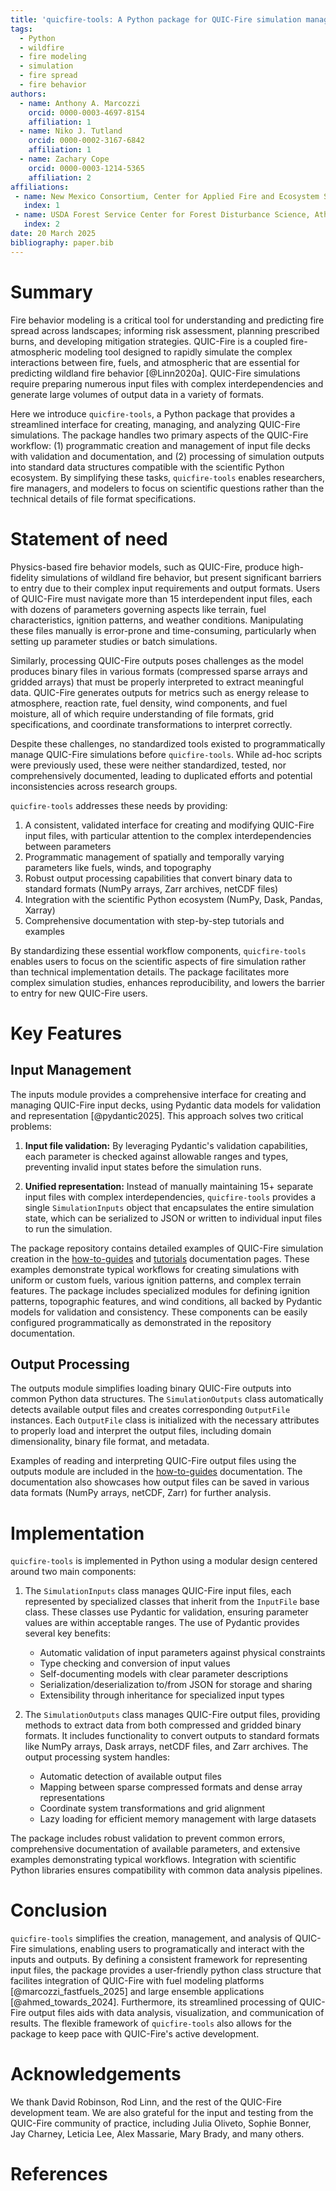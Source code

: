 ```yaml
---
title: 'quicfire-tools: A Python package for QUIC-Fire simulation management'
tags:
  - Python
  - wildfire
  - fire modeling
  - simulation
  - fire spread
  - fire behavior
authors:
  - name: Anthony A. Marcozzi
    orcid: 0000-0003-4697-8154
    affiliation: 1
  - name: Niko J. Tutland
    orcid: 0000-0002-3167-6842
    affiliation: 1
  - name: Zachary Cope
    orcid: 0000-0003-1214-5365
    affiliation: 2
affiliations:
 - name: New Mexico Consortium, Center for Applied Fire and Ecosystem Sciences, Los Alamos, NM, USA
   index: 1
 - name: USDA Forest Service Center for Forest Disturbance Science, Athens, GA, 30602, USA
   index: 2
date: 20 March 2025
bibliography: paper.bib
---
```


# Summary

Fire behavior modeling is a critical tool for understanding and predicting fire spread across landscapes; informing risk assessment, planning prescribed burns, and developing mitigation strategies.
QUIC-Fire is a coupled fire-atmospheric modeling tool designed to rapidly simulate the complex interactions between fire, fuels, and atmospheric that are essential for predicting wildland fire behavior [@Linn2020a].
QUIC-Fire simulations require preparing numerous input files with complex interdependencies and generate large volumes of output data in a variety of formats.

Here we introduce `quicfire-tools`, a Python package that provides a streamlined interface for creating, managing, and analyzing QUIC-Fire simulations.
The package handles two primary aspects of the QUIC-Fire workflow: (1) programmatic creation and management of input file decks with validation and documentation, and (2) processing of simulation outputs into standard data structures compatible with the scientific Python ecosystem.
By simplifying these tasks, `quicfire-tools` enables researchers, fire managers, and modelers to focus on scientific questions rather than the technical details of file format specifications.

# Statement of need

Physics-based fire behavior models, such as QUIC-Fire, produce high-fidelity simulations of wildland fire behavior, but present significant barriers to entry due to their complex input requirements and output formats.
Users of QUIC-Fire must navigate more than 15 interdependent input files, each with dozens of parameters governing aspects like terrain, fuel characteristics, ignition patterns, and weather conditions.
Manipulating these files manually is error-prone and time-consuming, particularly when setting up parameter studies or batch simulations.

Similarly, processing QUIC-Fire outputs poses challenges as the model produces binary files in various formats (compressed sparse arrays and gridded arrays) that must be properly interpreted to extract meaningful data.
QUIC-Fire generates outputs for metrics such as energy release to atmosphere, reaction rate, fuel density, wind components, and fuel moisture, all of which require understanding of file formats, grid specifications, and coordinate transformations to interpret correctly.

Despite these challenges, no standardized tools existed to programmatically manage QUIC-Fire simulations before `quicfire-tools`.
While ad-hoc scripts were previously used, these were neither standardized, tested, nor comprehensively documented, leading to duplicated efforts and potential inconsistencies across research groups.

`quicfire-tools` addresses these needs by providing:

1. A consistent, validated interface for creating and modifying QUIC-Fire input files, with particular attention to the complex interdependencies between parameters
2. Programmatic management of spatially and temporally varying parameters like fuels, winds, and topography
3. Robust output processing capabilities that convert binary data to standard formats (NumPy arrays, Zarr archives, netCDF files)
4. Integration with the scientific Python ecosystem (NumPy, Dask, Pandas, Xarray)
5. Comprehensive documentation with step-by-step tutorials and examples

By standardizing these essential workflow components, `quicfire-tools` enables users to focus on the scientific aspects of fire simulation rather than technical implementation details.
The package facilitates more complex simulation studies, enhances reproducibility, and lowers the barrier to entry for new QUIC-Fire users.

# Key Features

## Input Management

The inputs module provides a comprehensive interface for creating and managing QUIC-Fire input decks, using Pydantic data models for validation and representation [@pydantic2025].
This approach solves two critical problems:

1. **Input file validation:** By leveraging Pydantic's validation capabilities, each parameter is checked against allowable ranges and types, preventing invalid input states before the simulation runs.

2. **Unified representation:** Instead of manually maintaining 15+ separate input files with complex interdependencies, `quicfire-tools` provides a single `SimulationInputs` object that encapsulates the entire simulation state, which can be serialized to JSON or written to individual input files to run the simulation.

The package repository contains detailed examples of QUIC-Fire simulation creation in the [how-to-guides](https://silvxlabs.github.io/quicfire-tools/how-to-guides/) and [tutorials](https://silvxlabs.github.io/quicfire-tools/tutorials/) documentation pages.
These examples demonstrate typical workflows for creating simulations with uniform or custom fuels, various ignition patterns, and complex terrain features.
The package includes specialized modules for defining ignition patterns, topographic features, and wind conditions, all backed by Pydantic models for validation and consistency.
These components can be easily configured programmatically as demonstrated in the repository documentation.

## Output Processing

The outputs module simplifies loading binary QUIC-Fire outputs into common Python data structures.
The `SimulationOutputs` class automatically detects available output files and creates corresponding `OutputFile` instances.
Each `OutputFile` class is initialized with the necessary attributes to properly load and interpret the output files, including domain dimensionality, binary file format, and metadata.

Examples of reading and interpreting QUIC-Fire output files using the outputs module are included in the [how-to-guides](https://silvxlabs.github.io/quicfire-tools/how-to-guides/) documentation.
The documentation also showcases how output files can be saved in various data formats (NumPy arrays, netCDF, Zarr) for further analysis.

# Implementation

`quicfire-tools` is implemented in Python using a modular design centered around two main components:

1. The `SimulationInputs` class manages QUIC-Fire input files, each represented by specialized classes that inherit from the `InputFile` base class. These classes use Pydantic for validation, ensuring parameter values are within acceptable ranges. The use of Pydantic provides several key benefits:
   - Automatic validation of input parameters against physical constraints
   - Type checking and conversion of input values
   - Self-documenting models with clear parameter descriptions
   - Serialization/deserialization to/from JSON for storage and sharing
   - Extensibility through inheritance for specialized input types

2. The `SimulationOutputs` class manages QUIC-Fire output files, providing methods to extract data from both compressed and gridded binary formats. It includes functionality to convert outputs to standard formats like NumPy arrays, Dask arrays, netCDF files, and Zarr archives. The output processing system handles:
   - Automatic detection of available output files
   - Mapping between sparse compressed formats and dense array representations
   - Coordinate system transformations and grid alignment
   - Lazy loading for efficient memory management with large datasets

The package includes robust validation to prevent common errors, comprehensive documentation of available parameters, and extensive examples demonstrating typical workflows. Integration with scientific Python libraries ensures compatibility with common data analysis pipelines.

# Conclusion

`quicfire-tools` simplifies the creation, management, and analysis of QUIC-Fire simulations, enabling users to programatically and interact with the inputs and outputs.
By defining a consistent framework for representing input files, the package provides a user-friendly python class structure that facilites integration of QUIC-Fire with fuel modeling platforms [@marcozzi_fastfuels_2025] and large ensemble applications [@ahmed_towards_2024].
Furthermore, its streamlined processing of QUIC-Fire output files aids with data analysis, visualization, and communication of results.
The flexible framework of `quicfire-tools` also allows for the package to keep pace with QUIC-Fire's active development.


# Acknowledgements

We thank David Robinson, Rod Linn, and the rest of the QUIC-Fire development team. We are also grateful for the input and testing from the QUIC-Fire community of practice, including Julia Oliveto, Sophie Bonner, Jay Charney, Leticia Lee, Alex Massarie, Mary Brady, and many others.

# References
